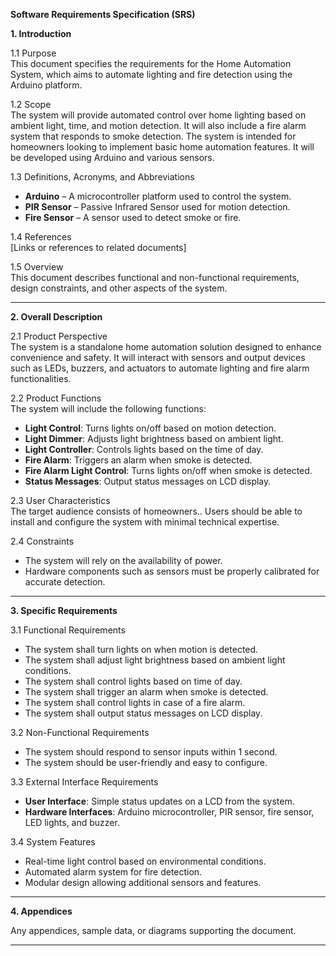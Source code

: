 **Software Requirements Specification (SRS)**

**1. Introduction**

1.1 Purpose  
This document specifies the requirements for the Home Automation System, which aims to automate lighting and fire detection using the Arduino platform.

1.2 Scope  
The system will provide automated control over home lighting based on ambient light, time, and motion detection. It will also include a fire alarm system that responds to smoke detection. The system is intended for homeowners looking to implement basic home automation features. It will be developed using Arduino and various sensors.

1.3 Definitions, Acronyms, and Abbreviations  
- **Arduino** – A microcontroller platform used to control the system.  
- **PIR Sensor** – Passive Infrared Sensor used for motion detection.  
- **Fire Sensor** – A sensor used to detect smoke or fire.  

1.4 References  
[Links or references to related documents]

1.5 Overview  
This document describes functional and non-functional requirements, design constraints, and other aspects of the system.

---

**2. Overall Description**

2.1 Product Perspective  
The system is a standalone home automation solution designed to enhance convenience and safety. It will interact with sensors and output devices such as LEDs, buzzers, and actuators to automate lighting and fire alarm functionalities.

2.2 Product Functions  
The system will include the following functions:  
- **Light Control**: Turns lights on/off based on motion detection.  
- **Light Dimmer**: Adjusts light brightness based on ambient light.  
- **Light Controller**: Controls lights based on the time of day.  
- **Fire Alarm**: Triggers an alarm when smoke is detected.  
- **Fire Alarm Light Control**: Turns lights on/off when smoke is detected.
- **Status Messages**: Output status messages on LCD display.

2.3 User Characteristics  
The target audience consists of homeowners.. Users should be able to install and configure the system with minimal technical expertise.

2.4 Constraints  
- The system will rely on the availability of power.
- Hardware components such as sensors must be properly calibrated for accurate detection.

---

**3. Specific Requirements**

3.1 Functional Requirements  
- The system shall turn lights on when motion is detected.
- The system shall adjust light brightness based on ambient light conditions.
- The system shall control lights based on time of day.
- The system shall trigger an alarm when smoke is detected.
- The system shall control lights in case of a fire alarm.
- The system shall output status messages on LCD display.

3.2 Non-Functional Requirements  
- The system should respond to sensor inputs within 1 second.
- The system should be user-friendly and easy to configure.

3.3 External Interface Requirements  
- **User Interface**: Simple status updates on a LCD from the system.
- **Hardware Interfaces**: Arduino microcontroller, PIR sensor, fire sensor, LED lights, and buzzer.

3.4 System Features  
- Real-time light control based on environmental conditions.
- Automated alarm system for fire detection.
- Modular design allowing additional sensors and features.

---

**4. Appendices**

Any appendices, sample data, or diagrams supporting the document.

---


